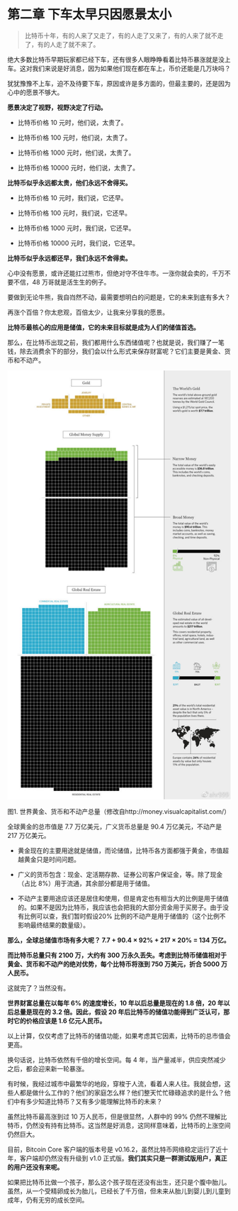 # 第二章 下车太早只因愿景太小

> 比特币十年，有的人来了又走了，有的人走了又来了，有的人来了就不走了，有的人走了就不来了。

绝大多数比特币早期玩家都已经下车，还有很多人眼睁睁看着比特币暴涨就是没上车。这对我们来说是好消息，因为如果他们现在都在车上，币价还能是几万块吗？

犹犹豫豫不上车，迫不及待要下车，原因或许是多方面的，但最主要的，还是因为心中的愿景不够大。

**愿景决定了视野，视野决定了行动。**

* 比特币价格 10 元时，他们说，太贵了。

* 比特币价格 100 元时，他们说，太贵了。

* 比特币价格 1000 元时，他们说，太贵了。

* 比特币价格 10000 元时，他们说，太贵了。

**比特币似乎永远都太贵，他们永远不舍得买。**

* 比特币价格 10 元时，我们说，它还早。

* 比特币价格 100 元时，我们说，它还早。

* 比特币价格 1000 元时，我们说，它还早。

* 比特币价格 10000 元时，我们说，它还早。

**比特币似乎永远都还早，我们永远不舍得卖。**

心中没有愿景，或许还能扛过熊市，但绝对守不住牛市。一涨你就会卖的，千万不要不信，48 万哥就是活生生的例子。

要做到无论牛熊，我自岿然不动，最需要想明白的问题是，它的未来到底有多大？

再涨个百倍？你太悲观，百倍太少，让我来分享我的愿景。

**比特币最核心的应用是储值，它的未来目标就是成为人们的储值首选。**

那么，在比特币出现之前，我们都用什么东西储值呢？也就是说，我们赚了一笔钱，除去消费余下的部分，我们会以什么形式来保存财富呢？它们主要是黄金、货币和不动产。

![01](https://github.com/wcp5035/0x888/blob/main/docs/images/01.jpeg?raw=true)

图1. 世界黄金、货币和不动产总量（修改自http://money.visualcapitalist.com/）

全球黄金的总市值是 7.7 万亿美元，广义货币总量是 90.4 万亿美元，不动产是 217 万亿美元。

* 黄金现在的主要用途就是储值，而论储值，比特币各方面都强于黄金，市值超越黄金只是时间问题。

* 广义的货币包含：现金、定活期存款、证券公司客户保证金，等。除了现金（占比 8%）用于流通，其余部分都是用于储值。

* 不动产主要用途应该还是居住和使用，但是肯定也有相当大的比例是用于储值的。如果不是因为比特币，我应该也会把我的大部分资金用于买房子。由于没有比例可以查，我们暂时假设20% 比例的不动产是用于储值的（这个比例不影响最终结果的数量级）。

**那么，全球总储值市场有多大呢？ 7.7 + 90.4 × 92% + 217 × 20% = 134 万亿。**

**而比特币总量只有 2100 万，大约有 300 万永久丢失。考虑到比特币储值相对于黄金、货币和不动产的绝对优势，每个比特币将涨到 750 万美元，折合 5000 万人民币。**

这就完了？当然没有。

**世界财富总量在以每年 6% 的速度增长，10 年以后总量是现在的 1.8 倍，20 年以后总量是现在的 3.2 倍。因此，假设 20 年后比特币的储值功能得到广泛认可，那时它的价格应该是 1.6 亿元人民币。**

以上计算，仅仅考虑了比特币的储值功能，如果考虑其它因素，比特币的总市值会更高。

换句话说，比特币依然有千倍的增长空间。每 4 年，当产量减半，供应突然减少之后，都会迎来新一轮暴涨。

有时候，我经过城市中最繁华的地段，穿梭于人流，看着人来人往。我就会想，这些人都是做什么工作的？他们的家庭怎么样？他们整天忙忙碌碌追求的是什么？他们中有多少知道比特币？又有多少能理解比特币的未来？

虽然比特币最高涨到过 10 万人民币，但是很显然，人群中的 99% 仍然不理解比特币，仍然没有持有比特币。这当然是好消息，这同样意味着，比特币的上涨空间仍然巨大。

目前，Bitcoin Core 客户端的版本号是 v0.16.2，虽然比特币网络稳定运行了近十年，客户端却仍然没有升级到 v1.0 正式版。**我们其实只是一群测试版用户，真正的用户还没有来呢。**

如果把比特币比做一个孩子，那么这个孩子现在还没有出生，还只是个腹中胎儿。虽然，从一个受精卵成长为胎儿，已经长了千万倍，但未来从胎儿到婴儿到儿童到成年，仍有无穷的成长空间。